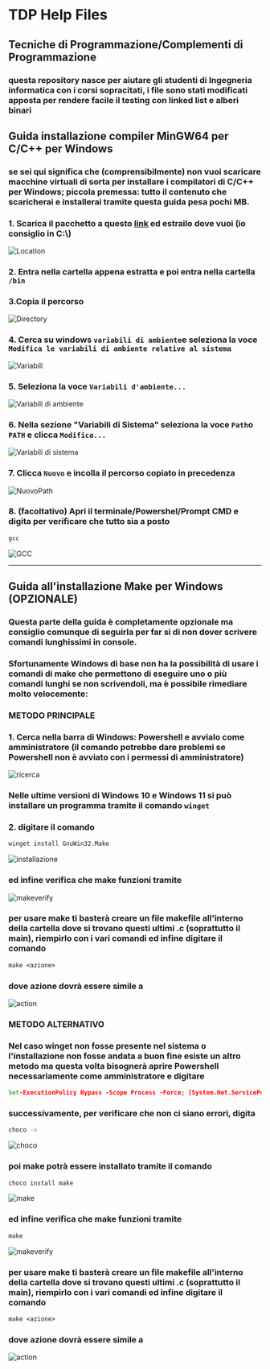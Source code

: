 # TDP Help Files
## Tecniche di Programmazione/Complementi di Programmazione
### questa repository nasce per aiutare gli studenti di Ingegneria informatica con i corsi sopracitati, i file sono stati modificati apposta per rendere facile il testing con linked list e alberi binari
## Guida installazione compiler MinGW64 per C/C++ per Windows
### se sei qui significa che (comprensibilmente) non vuoi scaricare macchine virtuali di sorta per installare i compilatori di C/C++ per Windows; piccola premessa: tutto il contenuto che scaricherai e installerai tramite questa guida pesa pochi MB.
### 1. Scarica il pacchetto a questo [link](https://sourceforge.net/projects/mingw-w64/files/Toolchains%20targetting%20Win64/Personal%20Builds/mingw-builds/8.1.0/threads-win32/seh/x86_64-8.1.0-release-win32-seh-rt_v6-rev0.7z) ed estrailo dove vuoi (io consiglio in C:\\)
![Location](/Asset/Location.png)
### 2. Entra nella cartella appena estratta e poi entra nella cartella `/bin`
### 3.Copia il percorso
![Directory](/Asset/Directory.png)
### 4. Cerca su windows ```variabili di ambiente```e seleziona la voce ```Modifica le variabili di ambiente relative al sistema```
![Variabili](/Asset/Variabili.png)
### 5. Seleziona la voce ```Variabili d'ambiente...```
![Variabili di ambiente](/Asset/VariabiliAmbiente.png)
### 6. Nella sezione "Variabili di Sistema" seleziona la voce ```Path```o ```PATH``` e clicca ```Modifica...```
![Variabili di sistema](/Asset/VariabiliSistema.png)
### 7. Clicca ```Nuovo``` e incolla il percorso copiato in precedenza
![NuovoPath](/Asset/NuovoPath.png)
### 8. (facoltativo) Apri il terminale/Powershel/Prompt CMD e digita per verificare che tutto sia a posto
```cmd
gcc
```
![GCC](/Asset/GCC.png)

-----
## Guida all'installazione Make per Windows (OPZIONALE)

### Questa parte della guida è completamente opzionale ma consiglio comunque di seguirla per far sì di non dover scrivere comandi lunghissimi in console.
### Sfortunamente Windows di base non ha la possibilità di usare i comandi di make che permettono di eseguire uno o più comandi lunghi se non scrivendoli, ma è possibile rimediare molto velocemente:
### METODO PRINCIPALE
### 1. Cerca nella barra di Windows: Powershell e avvialo come amministratore (il comando potrebbe dare problemi se Powershell non è avviato con i permessi di amministratore)
![ricerca](/Asset/ricerca.png)
### Nelle ultime versioni di Windows 10 e Windows 11 si può installare un programma tramite il comando ```winget```
### 2. digitare il comando 
```cmd
winget install GnuWin32.Make
```
![installazione](TODO)
### ed infine verifica che make funzioni tramite
![makeverify](/Asset/makeverify.png)
### per usare make ti basterà creare un file makefile all'interno della cartella dove si trovano questi ultimi .c (soprattutto il main), riempirlo con i vari comandi ed infine digitare il comando
```cmd 
make <azione>
```
### dove azione dovrà essere simile a

![action](/Asset/action.png)

### METODO ALTERNATIVO
### Nel caso winget non fosse presente nel sistema o l'installazione non fosse andata a buon fine esiste un altro metodo ma questa volta bisognerà aprire Powershell necessariamente come amministratore e digitare
```cmd
Set-ExecutionPolicy Bypass -Scope Process -Force; [System.Net.ServicePointManager]::SecurityProtocol = [System.Net.ServicePointManager]::SecurityProtocol -bor 3072; iex ((New-Object System.Net.WebClient).DownloadString('https://community.chocolatey.org/install.ps1'))
```
### successivamente, per verificare che non ci siano errori, digita
```cmd
choco -v
```
![choco](/Asset/choco.png)    
### poi make potrà essere installato tramite il comando
```cmd
choco install make
```
![make](/Asset/make.png)    
### ed infine verifica che make funzioni tramite
```cmd
make
```
![makeverify](/Asset/makeverify.png)
### per usare make ti basterà creare un file makefile all'interno della cartella dove si trovano questi ultimi .c (soprattutto il main), riempirlo con i vari comandi ed infine digitare il comando
```cmd 
make <azione>
```
### dove azione dovrà essere simile a
![action](/Asset/action.png)
